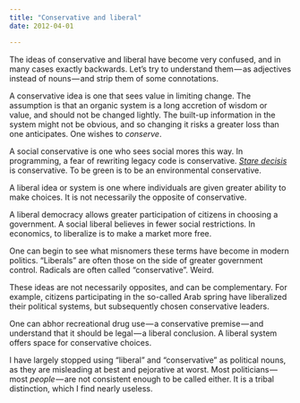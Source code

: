 ```yaml
---
title: "Conservative and liberal"
date: 2012-04-01

---
```


The ideas of conservative and liberal have become very confused, and in many cases exactly backwards. Let’s try to understand them — as adjectives instead of nouns — and strip them of some connotations.

A conservative idea is one that sees value in limiting change. The assumption is that an organic system is a long accretion of wisdom or value, and should not be changed lightly. The built-up information in the system might not be obvious, and so changing it risks a greater loss than one anticipates. One wishes to _conserve_.

A social conservative is one who sees social mores this way. In programming, a fear of rewriting legacy code is conservative. [_Stare decisis_](http://en.wikipedia.org/wiki/Stare_decisis) is conservative. To be green is to be an environmental conservative.

A liberal idea or system is one where individuals are given greater ability to make choices. It is not necessarily the opposite of conservative.

A liberal democracy allows greater participation of citizens in choosing a government. A social liberal believes in fewer social restrictions. In economics, to liberalize is to make a market more free.

One can begin to see what misnomers these terms have become in modern politics. “Liberals” are often those on the side of greater government control. Radicals are often called “conservative”. Weird.

These ideas are not necessarily opposites, and can be complementary. For example, citizens participating in the so-called Arab spring have liberalized their political systems, but subsequently chosen conservative leaders.

One can abhor recreational drug use — a conservative premise — and understand that it should be legal — a liberal conclusion. A liberal system offers space for conservative choices.

I have largely stopped using “liberal” and “conservative” as political nouns, as they are misleading at best and pejorative at worst. Most politicians — most _people_ — are not consistent enough to be called either. It is a tribal distinction, which I find nearly useless.
